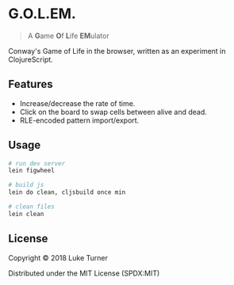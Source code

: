 # G.O.L.EM.

> A **G**ame **O**f **L**ife **EM**ulator

Conway's Game of Life in the browser, written as an experiment in ClojureScript.

## Features

- Increase/decrease the rate of time.
- Click on the board to swap cells between alive and dead.
- RLE-encoded pattern import/export.

## Usage

``` bash
# run dev server
lein figwheel

# build js
lein do clean, cljsbuild once min

# clean files
lein clean
```

## License

Copyright © 2018 Luke Turner

Distributed under the MIT License (SPDX:MIT)